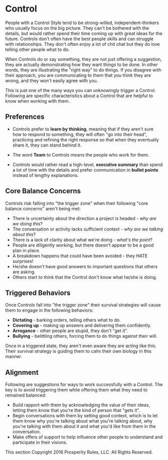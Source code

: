 # Control
People with a Control Style tend to be strong-willed, independent-thinkers who usually focus on the big picture. They can't be bothered with the details, but would rather spend their time coming up with great ideas for the future. Controls don’t often have the best people skills and can struggle with relationships. They don't often enjoy a lot of chit chat but they do love telling other people what to do.

When Controls do or say something, they are not just offering a suggestion, they are actually demonstrating how they want things to be done. In other words, they are illustrating the "right way" to do things. If you disagree with their approach, you are communicating to them that you think they are wrong, and they won't easily agree with you.

This is just one of the many ways you can unknowingly trigger a Control. Following are specific characteristics about a Control that are helpful to know when working with them.

## Preferences
* Controls prefer to **learn by thinking**, meaning that if they aren't sure how to respond to something, they will often "go into their head", practicing and refining the right response so that when they eventually share it, they can stand behind it.

* The word **Team** to Controls means the people who work for them.

* Controls would rather read a high-level, **executive summary** than spend a lot of time with the details and prefer communication in **bullet points** instead of lengthy explanations. 

## Core Balance Concerns
Controls risk falling into "the trigger zone" when their following "core balance concerns" aren't being met:
* There is uncertainty about the direction a project is headed - *why are we doing this*?
* The conversation or activity lacks sufficient context - *why are we talking about this*?
* There is a lack of clarity about what we're doing - *what's the point*?
* People are diligently working, but there doesn't appear to be a good plan in place.
* A breakdown happens that could have been avoided - they HATE surprises!
* He/she doesn't have good answers to important questions that others are asking.
* Others start to think that the Control don't know what he/she is doing.


## Triggered Behaviors
Once Controls fall into "the trigger zone" their survival strategies will cause them to engage in the following behaviors:
* **Dictating** - barking orders, telling others what to do.
* **Covering up** - making up answers and delivering them confidently.
* **Arrogance** - other people are stupid, they don't "get it".
* **Bullying** - belittling others, forcing them to do things against their will.

Once in a triggered state, they aren't even aware they are acting like this. Their survival strategy is guiding them to calm their own biology in this manner. 

## Alignment
Following are suggestions for ways to work successfully with a Control. The key is to avoid triggering them while offering them what they need to remained balanced:

* Build rapport with them by acknowledging the value of their ideas, letting them know that you're the kind of person that "gets it".
* Begin conversations with them by setting good context, which is to let them know why you're talking about what you're talking about, why you're talking with them about it and what you'd like from them in the conversation.
* Make offers of support to help influence other people to understand and participate in their visions.




This section Copyright 2016 Prosperity Rules, LLC. All Rights Reserved.